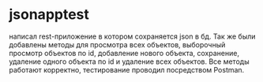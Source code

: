 # jsonapptest
написал rest-приложение в котором сохраняется json в бд. Так же были добавлены методы для просмотра всех объектов, выборочный просмотр объектов по id, добавление нового объекта,
сохранение, удаление одного объекта по id и удаление всех объектов.
Все методы работают корректно, тестирование проводил посредством Postman.
